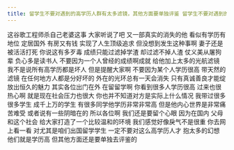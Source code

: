 ```yaml
---
title: 留学生不要对遇到的高学历人群有太多滤镜，其他方面要单独评鉴 留学生不要对遇到的高学历人群有太多滤镜，其他方面要单独评鉴
---
```

这谷歌工程师杀自己老婆这事
大家听说了吧
又一部真实的消失的他
看似有学历有地位
定居国外
有房又有钱
实现了人生顶级追求
但没想到发生这种事啊
妻子还是被活活打死
你说这有多歹毒
成绩只能过滤掉学渣
却过滤不掉人渣
仗义美从屠狗辈
负心多是读书人
不要因为一个人曾经的成绩啊成就
给他加上太多的光航滤镜
我不是说所有高学历都是坏人
但是提醒大家啊
不要因为某个人学历很高
带天然的滤镜
在任何地方人都是分好坏的
外在的光环总有一天会消失
只有真诚善良才能绽放出恒久的魅力
其实各位出门在外
在留留学啊
你看到很多人学历很高
过来也很热心啊
就是现在社会压力也很大
你也并不知道对方是实际上什么情况
我带过很多很多学生
成千上万的学生
有很多同学他学历非常非常高
但是他内心世界是非常痛苦难受
或者说有一些阴暗在的
所以各位啊
我们还是要留个心眼
因为在国内
父母和这个社会
给大家打造了一个比较温和的环境
我们感觉好像戾气不是很重
你去网上看一看
对尤其是咱们出国留学学生
一定不要对这么高学历人才
抱太多的幻想
他们就是学历高
但其他方面还是要单独去评鉴的

